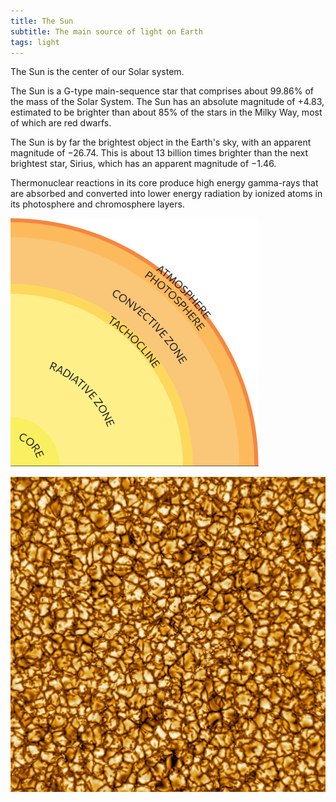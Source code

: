 ```yaml
---
title: The Sun 
subtitle: The main source of light on Earth
tags: light
---
```


The Sun is the center of our Solar system.

The Sun is a G-type main-sequence star that comprises about 99.86% of the mass of the Solar System. The Sun has an absolute magnitude of +4.83, estimated to be brighter than about 85% of the stars in the Milky Way, most of which are red dwarfs.

The Sun is by far the brightest object in the Earth's sky, with an apparent magnitude of −26.74. This is about 13 billion times brighter than the next brightest star, Sirius, which has an apparent magnitude of −1.46.

Thermonuclear reactions in its core produce high energy gamma-rays that are absorbed and converted into lower energy radiation by ionized atoms in its photosphere and chromosphere layers.

![](./sun.svg)

![](./sun-granules.jpg)